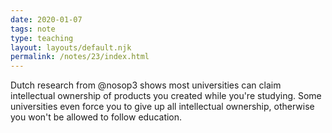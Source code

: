 ```yaml
---
date: 2020-01-07
tags: note
type: teaching
layout: layouts/default.njk
permalink: /notes/23/index.html
---
```


Dutch research from @nosop3 shows most universities can claim intellectual ownership of products you created while you're studying. Some universities even force you to give up all intellectual ownership, otherwise you won't be allowed to follow education.

